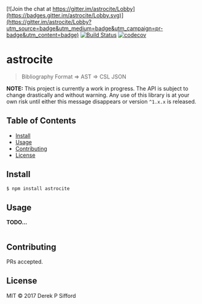 [![Join the chat at https://gitter.im/astrocite/Lobby](https://badges.gitter.im/astrocite/Lobby.svg)](https://gitter.im/astrocite/Lobby?utm_source=badge&utm_medium=badge&utm_campaign=pr-badge&utm_content=badge) [![Build Status](https://travis-ci.org/dsifford/astrocite.svg?branch=master)](https://travis-ci.org/dsifford/astrocite) [![codecov](https://codecov.io/gh/dsifford/astrocite/branch/master/graph/badge.svg)](https://codecov.io/gh/dsifford/astrocite)

# astrocite

> Bibliography Format => AST => CSL JSON

**NOTE:** This project is currently a work in progress. The API is subject to change drastically and without warning. Any use of this library is at your own risk until either this message disappears or version `^1.x.x` is released.

## Table of Contents

- [Install](#install)
- [Usage](#usage)
- [Contributing](#contributing)
- [License](#license)

## Install

```sh
$ npm install astrocite
```

## Usage

**TODO...**

```
```

## Contributing

PRs accepted.

## License

MIT © 2017 Derek P Sifford

